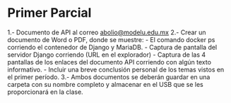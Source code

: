 # Primer Parcial
1.- Documento de API al correo abolio@modelu.edu.mx
2.- Crear un documento de Word o PDF, donde se muestre:
    - El comando docker ps corriendo el contenedor de Django y MariaDB.
    - Captura de pantalla del servidor Django corriendo (URL en el explorador)
    - Captura de las 4 pantallas de los enlaces del documento API corriendo con algún texto informativo.
    - Incluir una breve conclusión personal de los temas vistos en el primer período.
3.- Ambos documentos se deberán guardar en una carpeta con su nombre completo y almacenar en el USB que se les proporcionará en la clase.
